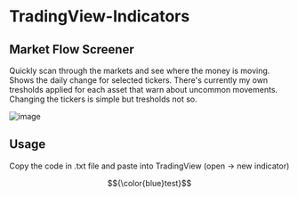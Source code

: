 # TradingView-Indicators
## Market Flow Screener
Quickly scan through the markets and see where the money is moving. Shows the daily change for selected tickers. There's currently my own tresholds applied for each asset that warn about uncommon movements. Changing the tickers is simple but tresholds not so.

![image](https://github.com/mirbyte/TradingView-Indicators/assets/83219244/3435149a-4b89-4089-a0c8-3ea606976527)



## Usage
Copy the code in .txt file and paste into TradingView (open -> new indicator)


$${\color{blue}test}$$
